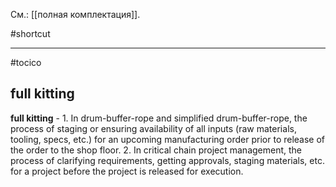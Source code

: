 См.: [[полная комплектация]].

#shortcut




<hr/>

#tocico

## full kitting

<b>full kitting</b> - 1. In drum-buffer-rope and simplified drum-buffer-rope, the process of staging or ensuring availability of all inputs (raw materials, tooling, specs, etc.) for an upcoming manufacturing order prior to release of the order to the shop floor.  2. In critical chain project management, the process of clarifying requirements, getting approvals, staging materials, etc. for a project before the project is released for execution.
 


